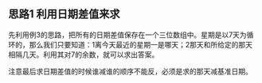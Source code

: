 ## 思路1 利用日期差值来求

先利用例3的思路，把所有的日期差值保存在一个三位数组中。星期是以7天为循环的，那么我们只要知道：1离今天最近的星期一是哪天；2那天和所给定的那天相隔几天。利用其对7的余数，就可以求出答案。

注意最后求日期差值的时候谁减谁的顺序不能反，必须是求的那天减基准日期。
